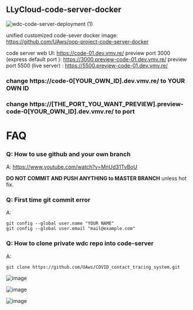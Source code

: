## LLyCloud-code-server-docker


![wdc-code-server-deployment (1)](https://user-images.githubusercontent.com/41593290/114296630-80925d80-9aeb-11eb-94f8-d75d54189d6a.png)


unified customized code-sever docker image:
https://github.com/UAws/oop-project-code-server-docker

code server web UI: https://code-01.dev.vmv.re/
preview port 3000 (express default port ):  https://3000.preview-code-01.dev.vmv.re/
preview port 5500 (live server) : https://5500.preview-code-01.dev.vmv.re/

### change https://code-0[YOUR_OWN_ID].dev.vmv.re/ to YOUR OWN ID 
### change https://[THE_PORT_YOU_WANT_PREVIEW].preview-code-0[YOUR_OWN_ID].dev.vmv.re/ to port 


# FAQ

### Q: How to use github and your own branch

A: https://www.youtube.com/watch?v=MnUd31TvBoU

**DO NOT COMMIT AND PUSH ANYTHING to MASTER BRANCH** unless hot fix.

### Q: First time git commit error

A: 
```
git config --global user.name "YOUR NAME"
git config --global user.email "mail@example.com"
```

### Q: How to clone private wdc repo into code-server

A: 

```
git clone https://github.com/UAws/COVID_contact_tracing_system.git
```

![image](https://user-images.githubusercontent.com/41593290/114989698-d776a900-9ed6-11eb-9806-69b22e7e5ca2.png)

![image](https://user-images.githubusercontent.com/41593290/114989686-d3e32200-9ed6-11eb-86dd-735ab71e29b7.png)

![image](https://user-images.githubusercontent.com/41593290/114989721-de052080-9ed6-11eb-809e-3ec5b0712d2a.png)



